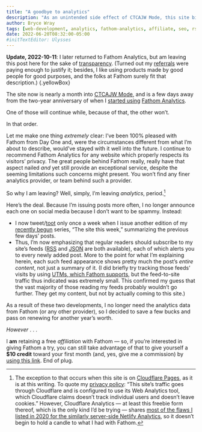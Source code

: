 ```yaml
---
title: "A goodbye to analytics"
description: "As an unintended side effect of CTCAJW Mode, this site bids a fond farewell to The Numbers."
author: Bryce Wray
tags: [web-development, analytics, fathom-analytics, affiliate, seo, rss, json, social-media, website-hosting, cloudflare, cloudflare-pages, online-privacy]
date: 2022-06-20T08:32:00-05:00
#initTextEditor: Ulysses
---
```


**Update, 2022-10-11**: I later returned to Fathom Analytics, but am leaving this post here for the sake of [transparency](/posts/2019/10/otoh). (Turned out my [referrals](https://usefathom.com/affiliates/terms) were paying enough to justify it; besides, I like using products made by good people for good purposes, and the folks at Fathom surely fit that description.)
{.yellowBox}

The site now is nearly a month into [CTCAJW Mode](/posts/2022/05/simplify-simplify-maybe-for-real-this-time/), and is a few days away from the two-year anniversary of when I [started using](/posts/2020/06/fathom-analytics-count-on-it/) [Fathom Analytics](https://usefathom.com).

One of those will continue while, because of that, the other won’t.

In that order.

Let me make one thing *extremely* clear: I’ve been 100% pleased with Fathom from Day One and, were the circumstances different from what I’m about to describe, would’ve stayed with it well into the future. I continue to recommend Fathom Analytics for any website which properly respects its visitors’ privacy. The great people behind Fathom really, really have that aspect nailed *and* yet still provide an exceptional service, despite the seeming limitations such concerns might present. You won’t find any finer analytics provider, or team behind such a provider.

So why I am leaving? Well, simply, I’m leaving *analytics*, period.[^1]

Here’s the deal. Because I’m issuing posts more often, I no longer announce each one on social media because I don’t want to be spammy. Instead:
- I now tweet/[toot](https://joinmastodon.org) only once a week when I issue another edition of my [recently begun](/posts/2022/05/site-week-2022-05-28/) series, “The site this week,” summarizing the previous few days’ posts.
- Thus, I’m now emphasizing that regular readers should subscribe to my site’s feeds ([RSS](/index.xml) and [JSON](/index.json) are both available), each of which alerts you to every newly added post. More to the point for what I’m explaining herein, each such feed appearance shows pretty much the post’s *entire content*, not just a summary of it. (I did briefly try tracking those feeds’ visits by using [UTMs, which Fathom supports](https://usefathom.com/docs/start/utms), but the feed-to-site traffic thus indicated was extremely small. This confirmed my guess that the vast majority of those reading my feeds probably wouldn’t go further. They get my content, but not by actually coming to this site.)

As a result of these two developments, I no longer need the analytics data from Fathom (or any other provider), so I decided to save a few bucks and pass on renewing for another year’s worth.

*However* . . .

I **am** retaining a free *affiliation* with Fathom — so, if you’re interested in giving Fathom a try, you can still take advantage of that to give yourself a **$10 credit** toward your first month (and, yes, give me a commission) by [using this link](https://usefathom.com/ref/ZKHYWX). End of plug.

[^1]:	The exception to that occurs when this site is on [Cloudflare Pages](https://pages.cloudflare.com), as it is at this writing. To quote my [privacy policy](/privacy/#cloudflare): “This site’s traffic goes through Cloudflare and is configured to use its Web Analytics tool, which Cloudflare claims doesn’t track individual users and doesn’t leave cookies.” However, Cloudflare Analytics — at least this freebie form thereof, which is the only kind I’d be trying — shares [most of the flaws I listed in 2020 for the similarly server-side Netlify Analytics](/posts/2020/06/fathom-analytics-count-on-it/#netlify-analytics-close-butnbspnbspnbsp), so it doesn’t begin to hold a candle to what I had with Fathom.
